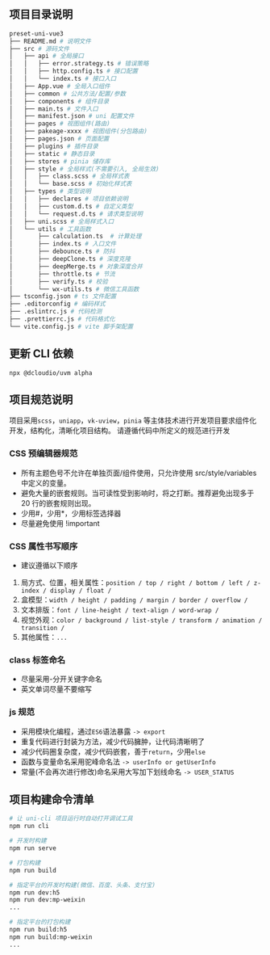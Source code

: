 ## 项目目录说明

```makefile
preset-uni-vue3
├── README.md # 说明文件
├── src # 源码文件
│   ├── api # 全局接口
│   │   ├── error.strategy.ts # 错误策略
│   │   ├── http.config.ts # 接口配置
│   │   └── index.ts # 接口入口
│   ├── App.vue # 全局入口组件
│   ├── common # 公共方法/配置/参数
│   ├── components # 组件目录
│   ├── main.ts # 文件入口
│   ├── manifest.json # uni 配置文件
│   ├── pages # 视图组件(路由)
│   ├── pakeage-xxxx # 视图组件(分包路由)
│   ├── pages.json # 页面配置
│   ├── plugins # 插件目录
│   ├── static # 静态目录
│   ├── stores # pinia 储存库
│   ├── style # 全局样式(不需要引入, 全局生效)
│   │   ├── class.scss # 全局样式表
│   │   └── base.scss # 初始化样式表
│   ├── types # 类型说明
│   │   ├── declares # 项目依赖说明
│   │   ├── custom.d.ts # 自定义类型
│   │   └── request.d.ts # 请求类型说明
│   ├── uni.scss # 全局样式入口
│   └── utils # 工具函数
│       ├── calculation.ts  # 计算处理
│       ├── index.ts # 入口文件
│       ├── debounce.ts # 防抖
│       ├── deepClone.ts # 深度克隆
│       ├── deepMerge.ts # 对象深度合并
│       ├── throttle.ts # 节流
│       ├── verify.ts # 校验
│       └── wx-utils.ts # 微信工具函数
├── tsconfig.json # ts 文件配置
├── .editorconfig # 编码样式
├── .eslintrc.js # 代码检测
├── .prettierrc.js # 代码格式化
└── vite.config.js # vite 脚手架配置
```

## 更新 CLI 依赖

`npx @dcloudio/uvm alpha`

## 项目规范说明

项目采用`scss`，`uniapp`，`vk-uview`，`pinia` 等主体技术进行开发项目要求组件化开发，结构化，清晰化项目结构。 请遵循代码中所定义的规范进行开发

### CSS 预编辑器规范

- 所有主题色号不允许在单独页面/组件使用，只允许使用 src/style/variables 中定义的变量。
- 避免大量的嵌套规则。当可读性受到影响时，将之打断。推荐避免出现多于 20 行的嵌套规则出现。
- 少用#，少用\*，少用标签选择器
- 尽量避免使用 !important

### CSS 属性书写顺序

- 建议遵循以下顺序

1. 局方式、位置，相关属性：`position / top / right / bottom / left / z-index / display / float /`
2. 盒模型：`width / height / padding / margin / border / overflow /`
3. 文本排版：`font / line-height / text-align / word-wrap /`
4. 视觉外观：`color / background / list-style / transform / animation / transition /`
5. 其他属性：`...`

### class 标签命名

- 尽量采用-分开关键字命名
- 英文单词尽量不要缩写

### js 规范

- 采用模块化编程，通过`ES6`语法暴露 `-> export`
- 重复代码进行封装为方法，减少代码臃肿，让代码清晰明了
- 减少代码圈复杂度，减少代码嵌套，善于`return`，少用`else`
- 函数与变量命名采用驼峰命名法 `-> userInfo or getUserInfo`
- 常量(不会再次进行修改)命名采用大写加下划线命名 `-> USER_STATUS`

## 项目构建命令清单

```bash
# 让 uni-cli 项目运行时自动打开调试工具
npm run cli

# 开发时构建
npm run serve

# 打包构建
npm run build

# 指定平台的开发时构建(微信、百度、头条、支付宝)
npm run dev:h5
npm run dev:mp-weixin
...

# 指定平台的打包构建
npm run build:h5
npm run build:mp-weixin
...
```
